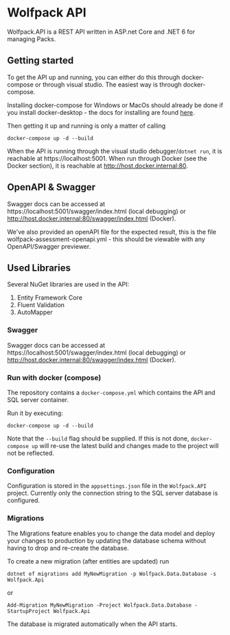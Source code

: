# Wolfpack API
Wolfpack.API is a REST API written in ASP.net Core and .NET 6 for managing Packs.

## Getting started
To get the API up and running, you can either do this through docker-compose or through visual studio.
The easiest way is through docker-compose.

Installing docker-compose for Windows or MacOs should already be done if you install docker-desktop - the docs for installing are found [here](https://docs.docker.com/compose/install/).

Then getting it up and running is only a matter of calling
```
docker-compose up -d --build
```

When the API is running through the visual studio debugger/`dotnet run`, it is reachable at https://localhost:5001. When run through Docker (see the Docker section), it is reachable at http://host.docker.internal:80.

## OpenAPI & Swagger
Swagger docs can be accessed at https://localhost:5001/swagger/index.html (local debugging) or http://host.docker.internal:80/swagger/index.html (Docker).

We've also provided an openAPI file for the expected result, this is the file wolfpack-assessment-openapi.yml - this should be viewable with any OpenAPI/Swagger previewer.

## Used Libraries
Several NuGet libraries are used in the API:
1. Entity Framework Core
2. Fluent Validation
3. AutoMapper

### Swagger
Swagger docs can be accessed at https://localhost:5001/swagger/index.html (local debugging) or http://host.docker.internal:80/swagger/index.html (Docker).

### Run with docker (compose)
The repository contains a `docker-compose.yml` which contains the API and SQL server container.

Run it by executing:
```
docker-compose up -d --build
```
Note that the `--build` flag should be supplied. If this is not done, `docker-compose up` will re-use the latest build and changes made to the project will not be reflected.

### Configuration
Configuration is stored in the `appsettings.json` file in the `Wolfpack.API` project. Currently only the connection string to the SQL server database is configured.

### Migrations
The Migrations feature enables you to change the data model and deploy your changes to production by updating the database schema without having to drop and re-create the database.

To create a new migration (after entities are updated) run 
```
dotnet ef migrations add MyNewMigration -p Wolfpack.Data.Database -s Wolfpack.Api
```
or
```
Add-Migration MyNewMigration -Project Wolfpack.Data.Database -StartupProject Wolfpack.Api
```
The database is migrated automatically when the API starts.
